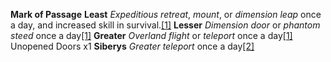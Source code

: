 **Mark of Passage**
**Least**
_Expeditious retreat_, _mount_, or _dimension leap_ once a day, and increased skill in survival.[[1]](https://eberron.fandom.com/wiki/Mark_of_Passage\#cite_note-ECS-p65-1)
**Lesser**
_Dimension door_ or _phantom steed_ once a day[[1]](https://eberron.fandom.com/wiki/Mark_of_Passage\#cite_note-ECS-p65-1)
**Greater**
_Overland flight_ or _teleport_ once a day[[1]](https://eberron.fandom.com/wiki/Mark_of_Passage\#cite_note-ECS-p65-1)
Unopened Doors x1
**Siberys**
_Greater teleport_ once a day[[2]](https://eberron.fandom.com/wiki/Mark_of_Passage\#cite_note-ECS-p81-2)